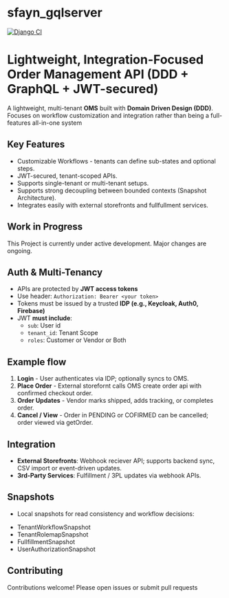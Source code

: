 # sfayn_gqlserver

[![Django CI](https://github.com/sfayn2/sfayn_gqlserver/actions/workflows/django.yml/badge.svg)](https://github.com/sfayn2/sfayn_gqlserver/actions/workflows/django.yml)

# Lightweight, Integration-Focused Order Management API (DDD + GraphQL + JWT-secured)

A lightweight, multi-tenant **OMS** built with **Domain Driven Design (DDD)**. Focuses on workflow customization and integration rather than being a full-features all-in-one system

## Key Features
- Customizable Workflows - tenants can define sub-states and optional steps.
- JWT-secured, tenant-scoped APIs.
- Supports single-tenant or multi-tenant setups.
- Supports strong decoupling between bounded contexts (Snapshot Architecture).
- Integrates easily with external storefronts and fullfullment services.


## Work in Progress
This Project is currently under active development. Major changes are ongoing.


## Auth & Multi-Tenancy

- APIs are protected by **JWT access tokens**
- Use header: `Authorization: Bearer <your token>`
- Tokens must be issued by a trusted **IDP (e.g., Keycloak, Auth0, Firebase)**
- JWT **must include**:
    - `sub`: User id
    - `tenant_id`: Tenant Scope
    - `roles`: Customer or Vendor or Both



## Example flow
1. **Login** - User authenticates via IDP; optionally syncs to OMS.
2. **Place Order** - External storefornt calls OMS create order api with confirmed checkout order.
3. **Order Updates** - Vendor marks shipped, adds tracking, or completes order.
6. **Cancel / View** - Order in PENDING or COFIRMED can be cancelled; order viewed via getOrder.


## Integration
* **External Storefronts**: Webhook reciever API; supports backend sync, CSV import or event-driven updates.
* **3rd-Party Services**: Fulfillment / 3PL updates via webhook APIs.


## Snapshots
* Local snapshots for read consistency and workflow decisions:
- TenantWorkflowSnapshot
- TenantRolemapSnapshot
- FullfillmentSnapshot
- UserAuthorizationSnapshot


## Contributing
Contributions welcome! Please open issues or submit pull requests




